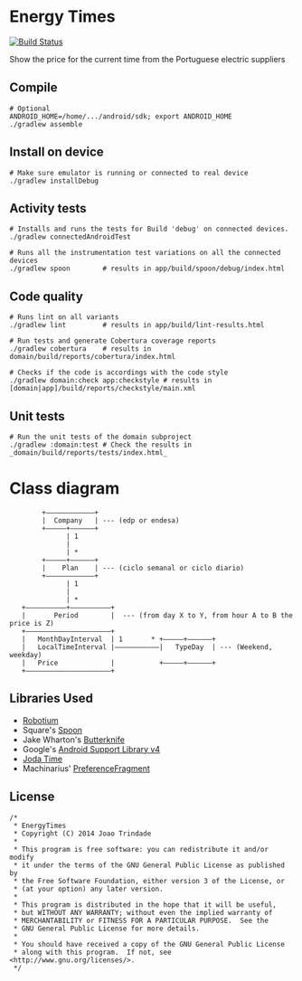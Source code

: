 Energy Times
============

[![Build Status](https://travis-ci.org/joninvski/EnergyTimes.svg?branch=master)](https://travis-ci.org/joninvski/EnergyTimes)

Show the price for the current time from the Portuguese electric suppliers

Compile
-------

    # Optional
    ANDROID_HOME=/home/.../android/sdk; export ANDROID_HOME
    ./gradlew assemble


Install on device
-----------------

    # Make sure emulator is running or connected to real device
    ./gradlew installDebug

Activity tests
--------------

    # Installs and runs the tests for Build 'debug' on connected devices.
    ./gradlew connectedAndroidTest

    # Runs all the instrumentation test variations on all the connected devices
    ./gradlew spoon        # results in app/build/spoon/debug/index.html

Code quality
------------

    # Runs lint on all variants
    ./gradlew lint         # results in app/build/lint-results.html

    # Run tests and generate Cobertura coverage reports
    ./gradlew cobertura    # results in domain/build/reports/cobertura/index.html

    # Checks if the code is accordings with the code style
    ./gradlew domain:check app:checkstyle # results in [domain|app]/build/reports/checkstyle/main.xml

Unit tests
----------

    # Run the unit tests of the domain subproject
    ./gradlew :domain:test # Check the results in _domain/build/reports/tests/index.html_

Class diagram
=============

            +––––––––––––+
            |  Company   | --- (edp or endesa)
            +–––––+––––––+
                  | 1
                  |
                  | *
            +–––––+––––––+
            |    Plan    | --- (ciclo semanal or ciclo diario)
            +––––––––––––+
                  | 1
                  |
                  | *
       +––––––––––+––––––––––+
       |       Period        |  --- (from day X to Y, from hour A to B the price is Z)
       +–––––––––––––––––––––+
       |   MonthDayInterval  | 1       * +–––––+––––––+
       |   LocalTimeInterval |–––––––––––|   TypeDay  | --- (Weekend, weekday)
       |   Price             |           +–––––+––––––+
       +–––––––––––––––––––––+


Libraries Used
--------------

- [Robotium](http://code.google.com/p/robotium/)
- Square's [Spoon](http://square.github.io/spoon/)
- Jake Wharton's [Butterknife](http://jakewharton.github.io/butterknife/)
- Google's [Android Support Library v4](http://developer.android.com/reference/android/support/v4/app/package-summary.html)
- [Joda Time](http://www.joda.org/joda-time/)
- Machinarius' [PreferenceFragment](https://github.com/Machinarius/PreferenceFragment-Compat)


License
-------

    /*
     * EnergyTimes
     * Copyright (C) 2014 Joao Trindade
     *
     * This program is free software: you can redistribute it and/or modify
     * it under the terms of the GNU General Public License as published by
     * the Free Software Foundation, either version 3 of the License, or
     * (at your option) any later version.
     *
     * This program is distributed in the hope that it will be useful,
     * but WITHOUT ANY WARRANTY; without even the implied warranty of
     * MERCHANTABILITY or FITNESS FOR A PARTICULAR PURPOSE.  See the
     * GNU General Public License for more details.
     *
     * You should have received a copy of the GNU General Public License
     * along with this program.  If not, see <http://www.gnu.org/licenses/>.
     */
